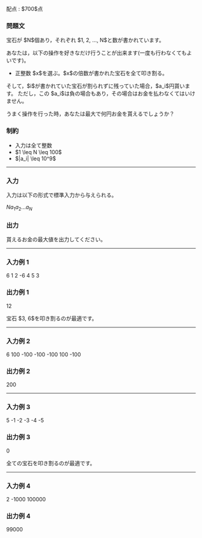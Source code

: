 
<div>

<span>

<span>

<p>
配点 : $700$点
</p>

<div>

<section>

### **問題文**

<p>
宝石が $N$個あり，それぞれ $1, 2, ..., N$と数が書かれています。
</p>

<p>
あなたは，以下の操作を好きなだけ行うことが出来ます(一度も行わなくてもよいです)。
</p>

<ul>

<li>
正整数 $x$を選ぶ。$x$の倍数が書かれた宝石を全て叩き割る。
</li>

</ul>

<p>
そして，$i$が書かれていた宝石が割られずに残っていた場合，$a_i$円貰います。
ただし，この $a_i$は負の場合もあり，その場合はお金を払わなくてはいけません。
</p>

<p>
うまく操作を行った時，あなたは最大で何円お金を貰えるでしょうか？
</p>

</section>

</div>

<div>

<section>

### **制約**

<ul>

<li>
入力は全て整数
</li>

<li>
$1 \leq N \leq 100$
</li>

<li>
$|a_i| \leq 10^9$
</li>

</ul>

</section>

</div>

---

<div>

<div>

<section>

### **入力**

<p>
入力は以下の形式で標準入力から与えられる。
</p>

<div>

$N$$a_1$$a_2$$...$$a_N$
</div>

</section>

</div>

<div>

<section>

### **出力**

<p>
貰えるお金の最大値を出力してください。
</p>

</section>

</div>

</div>

---

<div>

<section>

### **入力例 1**

<div>

6
1 2 -6 4 5 3

</div>

</section>

</div>

<div>

<section>

### **出力例 1**

<div>

12

</div>

<p>
宝石 $3, 6$を叩き割るのが最適です。
</p>

</section>

</div>

---

<div>

<section>

### **入力例 2**

<div>

6
100 -100 -100 -100 100 -100

</div>

</section>

</div>

<div>

<section>

### **出力例 2**

<div>

200

</div>

</section>

</div>

---

<div>

<section>

### **入力例 3**

<div>

5
-1 -2 -3 -4 -5

</div>

</section>

</div>

<div>

<section>

### **出力例 3**

<div>

0

</div>

<p>
全ての宝石を叩き割るのが最適です。
</p>

</section>

</div>

---

<div>

<section>

### **入力例 4**

<div>

2
-1000 100000

</div>

</section>

</div>

<div>

<section>

### **出力例 4**

<div>

99000

</div>

</section>

</div>

</span>

</span>

</div>

